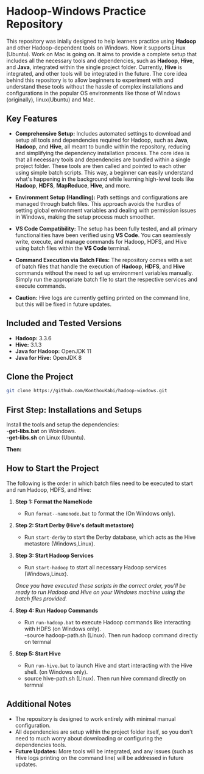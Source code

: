 # Hadoop-Windows Practice Repository

This repository was inially designed to help learners practice using **Hadoop** and other Hadoop-dependent tools on Windows. Now it supports Linux (Ubuntu). Work on Mac is going on. It aims to provide a complete setup that includes all the necessary tools and dependencies, such as **Hadoop**, **Hive**, and **Java**, integrated within the single project folder. Currently, **Hive** is integrated, and other tools will be integrated in the future. The core idea behind this repository is to allow beginners to experiment with and understand these tools without the hassle of complex installations and configurations in the popular OS environments like those of Windows (originally), linux(Ubuntu) and Mac.

## Key Features

- **Comprehensive Setup:** Includes automated settings to download and setup all tools and dependencies required for Hadoop, such as **Java**, **Hadoop**, and **Hive**, all meant to bundle within the repository, reducing and simplifying the dependency installation process. The core idea is that all necessary tools and dependencies are bundled within a single project folder. These tools are then called and pointed to each other using simple batch scripts. This way, a beginner can easily understand what's happening in the background while learning high-level tools like **Hadoop**, **HDFS**, **MapReduce**, **Hive**, and more.

- **Environment Setup (Handling):** Path settings and configurations are managed through batch files. This approach avoids the hurdles of setting global environment variables and dealing with permission issues in Windows, making the setup process much smoother.

- **VS Code Compatibility:** The setup has been fully tested, and all primary functionalities have been verified using **VS Code**. You can seamlessly write, execute, and manage commands for Hadoop, HDFS, and Hive using batch files within the **VS Code** terminal.

- **Command Execution via Batch Files:** The repository comes with a set of batch files that handle the execution of **Hadoop**, **HDFS**, and **Hive** commands without the need to set up environment variables manually. Simply run the appropriate batch file to start the respective services and execute commands.

- **Caution:** Hive logs are currently getting printed on the command line, but this will be fixed in future updates.

## Included and Tested Versions

- **Hadoop:** 3.3.6
- **Hive:** 3.1.3
- **Java for Hadoop:** OpenJDK 11
- **Java for Hive:** OpenJDK 8

## Clone the Project

```bash
git clone https://github.com/KonthouKabi/hadoop-windows.git
```
## First Step: Installations and Setups

Install the tools and setup the dependencies:<br>
-**get-libs.bat** on Woindows.<br>
-**get-libs.sh** on Linux (Ubuntu).

**Then:**

## How to Start the Project

The following is the order in which batch files need to be executed to start and run Hadoop, HDFS, and Hive:

1. **Step 1: Format the NameNode**
    - Run `format--namenode.bat` to format the  (On Windows only).

2. **Step 2: Start Derby (Hive's default metastore)**
    - Run `start-derby` to start the Derby database, which acts as the Hive metastore (Windows,Linux).

3. **Step 3: Start Hadoop Services**
    - Run `start-hadoop` to start all necessary Hadoop services (Windows,Linux). <br>

   <i> Once you have executed these scripts in the correct order, you'll be ready to run Hadoop and Hive on your Windows machine using the batch files provided.</i> <br>

4. **Step 4: Run Hadoop Commands**
    - Run `run-hadoop.bat` to execute Hadoop commands like interacting with HDFS (on Windows only).<br>
    -source hadoop-path.sh (Linux). Then run hadoop command directly on termnal

5. **Step 5: Start Hive**
    - Run `run-hive.bat` to launch Hive and start interacting with the Hive shell. (on Windows only).<br>
    - source hive-path.sh (Linux). Then run hive command directly on termnal


## Additional Notes

- The repository is designed to work entirely with minimal manual configuration.
- All dependencies are setup within the project folder itself, so you don't need to much worry about downloading or configuring the dependencies tools.
- **Future Updates:** More tools will be integrated, and any issues (such as Hive logs printing on the command line) will be addressed in future updates.
